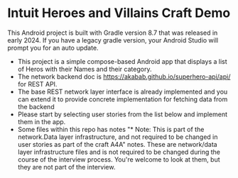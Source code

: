 # Intuit Heroes and Villains Craft Demo

This Android project is built with Gradle version 8.7 that was released in early 2024. If you have a legacy gradle version, your Android Studio will prompt you for an auto update.

- This project is a simple compose-based Android app that displays a list of Heros with their Names and their category.
- The network backend doc is https://akabab.github.io/superhero-api/api/ for REST API.
- The base REST network layer interface is already implemented and you can extend it to provide concrete implementation for fetching data from the backend
- Please start by selecting user stories from the list below and implement them in the app.
- Some files within this repo has notes "* Note: This is part of the network.Data layer infrastructure, and not required to be changed
  in user stories as part of the craft A4A" notes. These are network/data layer infrastructure files and is not required to be changed during the course
  of the interview process. You're welcome to look at them, but they are not part of the interview.